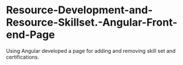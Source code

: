# Resource-Development-and-Resource-Skillset.-Angular-Front-end-Page
Using Angular developed a page for adding and removing skill set and certifications.
